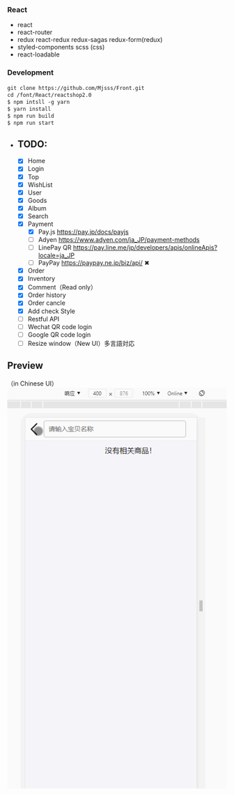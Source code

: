 ### React

- react
- react-router
- redux react-redux redux-sagas redux-form(redux)
- styled-components scss (css)
- react-loadable

### Development

```
git clone https://github.com/Mjsss/Front.git
cd /font/React/reactshop2.0
$ npm intsll -g yarn
$ yarn install
$ npm run build
$ npm run start
```

- ## TODO:
  - [x] Home
  - [x] Login
  - [x] Top
  - [x] WishList
  - [x] User
  - [x] Goods
  - [x] Album
  - [x] Search
  - [x] Payment 
       - [x]   Pay.js  https://pay.jp/docs/payjs
       - [ ]   Adyen   https://www.adyen.com/ja_JP/payment-methods
       - [ ]   LinePay QR   https://pay.line.me/jp/developers/apis/onlineApis?locale=ja_JP
       - [ ]   PayPay   https://paypay.ne.jp/biz/api/ ✖
  - [x] Order
  - [x] Inventory
  - [x] Comment（Read only）
  - [x] Order history
  - [x] Order cancle
  - [x] Add check Style
  - [ ] Restful API
  - [ ] Wechat QR code login
  - [ ] Google QR code login
  - [ ] Resize window（New UI）多言語対応

## Preview
（in Chinese UI）
![screenshot](https://github.com/Mjsss/Front/blob/master/screenshot.gif)
